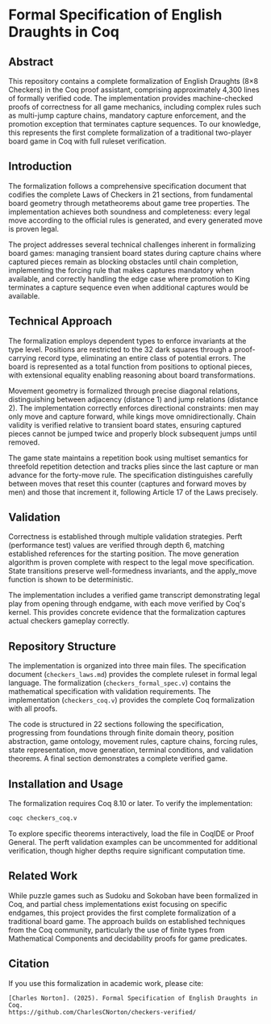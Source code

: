 # Formal Specification of English Draughts in Coq

## Abstract

This repository contains a complete formalization of English Draughts (8×8 Checkers) in the Coq proof assistant, comprising approximately 4,300 lines of formally verified code. The implementation provides machine-checked proofs of correctness for all game mechanics, including complex rules such as multi-jump capture chains, mandatory capture enforcement, and the promotion exception that terminates capture sequences. To our knowledge, this represents the first complete formalization of a traditional two-player board game in Coq with full ruleset verification.

## Introduction

The formalization follows a comprehensive specification document that codifies the complete Laws of Checkers in 21 sections, from fundamental board geometry through metatheorems about game tree properties. The implementation achieves both soundness and completeness: every legal move according to the official rules is generated, and every generated move is proven legal.

The project addresses several technical challenges inherent in formalizing board games: managing transient board states during capture chains where captured pieces remain as blocking obstacles until chain completion, implementing the forcing rule that makes captures mandatory when available, and correctly handling the edge case where promotion to King terminates a capture sequence even when additional captures would be available.

## Technical Approach

The formalization employs dependent types to enforce invariants at the type level. Positions are restricted to the 32 dark squares through a proof-carrying record type, eliminating an entire class of potential errors. The board is represented as a total function from positions to optional pieces, with extensional equality enabling reasoning about board transformations.

Movement geometry is formalized through precise diagonal relations, distinguishing between adjacency (distance 1) and jump relations (distance 2). The implementation correctly enforces directional constraints: men may only move and capture forward, while kings move omnidirectionally. Chain validity is verified relative to transient board states, ensuring captured pieces cannot be jumped twice and properly block subsequent jumps until removed.

The game state maintains a repetition book using multiset semantics for threefold repetition detection and tracks plies since the last capture or man advance for the forty-move rule. The specification distinguishes carefully between moves that reset this counter (captures and forward moves by men) and those that increment it, following Article 17 of the Laws precisely.

## Validation

Correctness is established through multiple validation strategies. Perft (performance test) values are verified through depth 6, matching established references for the starting position. The move generation algorithm is proven complete with respect to the legal move specification. State transitions preserve well-formedness invariants, and the apply_move function is shown to be deterministic.

The implementation includes a verified game transcript demonstrating legal play from opening through endgame, with each move verified by Coq's kernel. This provides concrete evidence that the formalization captures actual checkers gameplay correctly.

## Repository Structure

The implementation is organized into three main files. The specification document (`checkers_laws.md`) provides the complete ruleset in formal legal language. The formalization (`checkers_formal_spec.v`) contains the mathematical specification with validation requirements. The implementation (`checkers_coq.v`) provides the complete Coq formalization with all proofs.

The code is structured in 22 sections following the specification, progressing from foundations through finite domain theory, position abstraction, game ontology, movement rules, capture chains, forcing rules, state representation, move generation, terminal conditions, and validation theorems. A final section demonstrates a complete verified game.

## Installation and Usage

The formalization requires Coq 8.10 or later. To verify the implementation:

```bash
coqc checkers_coq.v
```

To explore specific theorems interactively, load the file in CoqIDE or Proof General. The perft validation examples can be uncommented for additional verification, though higher depths require significant computation time.

## Related Work

While puzzle games such as Sudoku and Sokoban have been formalized in Coq, and partial chess implementations exist focusing on specific endgames, this project provides the first complete formalization of a traditional board game. The approach builds on established techniques from the Coq community, particularly the use of finite types from Mathematical Components and decidability proofs for game predicates.

## Citation

If you use this formalization in academic work, please cite:

```
[Charles Norton]. (2025). Formal Specification of English Draughts in Coq.
https://github.com/CharlesCNorton/checkers-verified/
```
